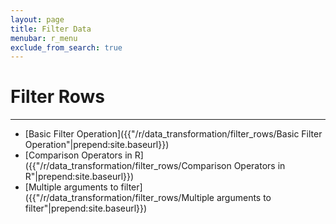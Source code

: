 ```yaml
---
layout: page
title: Filter Data
menubar: r_menu
exclude_from_search: true
---
```


# Filter Rows
-------------------------------------------------------------------------------

- [Basic Filter Operation]({{"/r/data_transformation/filter_rows/Basic Filter Operation"|prepend:site.baseurl}})
- [Comparison Operators in R]({{"/r/data_transformation/filter_rows/Comparison Operators in R"|prepend:site.baseurl}})
- [Multiple arguments to filter]({{"/r/data_transformation/filter_rows/Multiple arguments to filter"|prepend:site.baseurl}})
